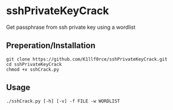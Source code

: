 # sshPrivateKeyCrack
Get passphrase from ssh private key using a wordlist
## Preperation/Installation
```
git clone https://github.com/K1llf0rce/sshPrivateKeyCrack.git
cd sshPrivateKeyCrack
chmod +x sshCrack.py
```
## Usage
```
./sshCrack.py [-h] [-v] -f FILE -w WORDLIST
```
